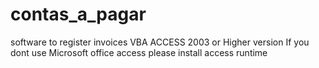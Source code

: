 # contas_a_pagar
software to register invoices
VBA ACCESS 2003 or Higher version 
If you dont use Microsoft office access please install access runtime 
